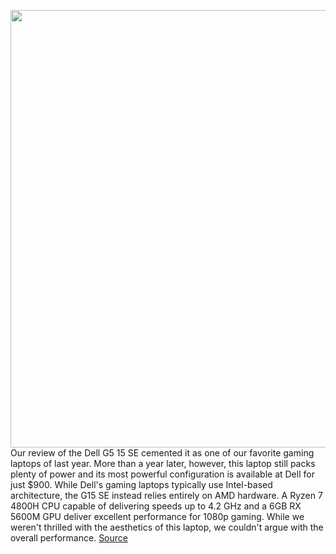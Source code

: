 <img src='https://cdn.vox-cdn.com/thumbor/Zym8wsu_5sgkimwriFg1BBEbHuA=/0x0:2040x1360/1200x800/filters:focal(857x517:1183x843)/cdn.vox-cdn.com/uploads/chorus_image/image/69887716/cfaulkner_200714_4098_0010.0.0.jpg' width='700px' /><br/>
Our review of the Dell G5 15 SE cemented it as one of our favorite gaming laptops of last year. More than a year later, however, this laptop still packs plenty of power and its most powerful configuration is available at Dell for just $900. While Dell's gaming laptops typically use Intel-based architecture, the G15 SE instead relies entirely on AMD hardware. A Ryzen 7 4800H CPU capable of delivering speeds up to 4.2 GHz and a 6GB RX 5600M GPU deliver excellent performance for 1080p gaming. While we weren't thrilled with the aesthetics of this laptop, we couldn't argue with the overall performance.
<a href='https://www.theverge.com/good-deals/2021/9/21/22683992/dell-g5-15-se-gaming-laptop-razer-iskur-chair-xbox-elite-series-controller-deal-sale'> Source <a/>